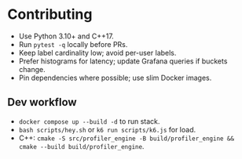 # Contributing

- Use Python 3.10+ and C++17.
- Run `pytest -q` locally before PRs.
- Keep label cardinality low; avoid per-user labels.
- Prefer histograms for latency; update Grafana queries if buckets change.
- Pin dependencies where possible; use slim Docker images.

## Dev workflow
- `docker compose up --build -d` to run stack.
- `bash scripts/hey.sh` or `k6 run scripts/k6.js` for load.
- C++: `cmake -S src/profiler_engine -B build/profiler_engine && cmake --build build/profiler_engine`.
